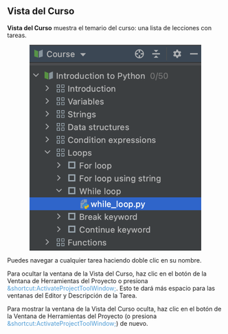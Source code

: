 ## Vista del Curso

<b>Vista del Curso</b> muestra el temario del curso: una lista de lecciones con tareas.

<style>
img {
  display: block;
  margin-left: auto;
  margin-right: auto;
}
</style>
<img src="edu_course_view_dark.png" class="center" width=400>

Puedes navegar a cualquier tarea haciendo doble clic en su nombre.

Para ocultar la ventana de la Vista del Curso, haz clic en el botón de la Ventana de Herramientas del Proyecto o presiona <span style="color: #509DD6">&shortcut:ActivateProjectToolWindow;</span>. Esto te dará más espacio para las ventanas del Editor y Descripción de la Tarea.

Para mostrar la ventana de la Vista del Curso oculta, haz clic en el botón de la Ventana de Herramientas del Proyecto (o presiona <span style="color: #509DD6">&shortcut:ActivateProjectToolWindow;</span>) de nuevo.